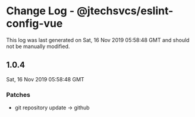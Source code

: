 # Change Log - @jtechsvcs/eslint-config-vue

This log was last generated on Sat, 16 Nov 2019 05:58:48 GMT and should not be manually modified.

## 1.0.4
Sat, 16 Nov 2019 05:58:48 GMT

### Patches

- git repository update -> github

